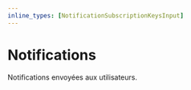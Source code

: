 ```yaml
---
inline_types: [NotificationSubscriptionKeysInput]
---
```

# Notifications

Notifications envoyées aux utilisateurs.
